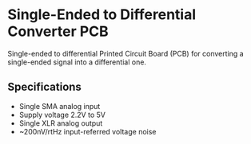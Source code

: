 # Single-Ended to Differential Converter PCB
Single-ended to differential Printed Circuit Board (PCB) for converting a single-ended signal into a differential one.

## Specifications
- Single SMA analog input
- Supply voltage 2.2V to 5V
- Single XLR analog output
- ~200nV/rtHz input-referred voltage noise
